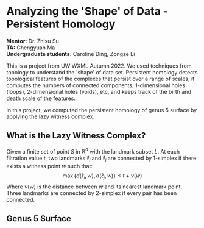 # Analyzing the 'Shape' of Data - Persistent Homology
**Mentor:** Dr. Zhixu Su  
**TA:** Chengyuan Ma  
**Undergraduate students:** Caroline Ding, Zongze Li

This is a project from UW WXML Autumn 2022. We used techniques from topology to understand the 'shape' of data set. Persistent homology detects topological features of the complexes that persist over a range of scales, it computes the numbers of connected components, 1-dimensional holes (loops), 2-dimensional holes (voids), etc, and keeps track of the birth and death scale of the features.

In this project, we computed the persistent homology of genus 5 surface by applying the lazy witness complex.

## What is the Lazy Witness Complex?
Given a finite set of point $S$ in $\mathbb{R}^d$ with the landmark subset $L$. At each filtration value $t$, two landmarks $\ell_i$ and $\ell_j$ are connected by 1-simplex if there exists a witness point $w$ such that:
$$\max \{ d(\ell_i, w), d(\ell_j, w) \} \leq t + \nu(w)$$
Where $\nu(w)$ is the distance between $w$ and its nearest landmark point. Three landmarks are connected by 2-simplex if every pair has been connected.

## Genus 5 Surface
